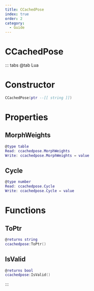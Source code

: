 ```yaml
---
title: CCachedPose
index: true
order: 2
category:
  - Guide
---
```


# CCachedPose

::: tabs
@tab Lua
# Constructor
```lua
CCachedPose(ptr --[[ string ]])
```
# Properties
## MorphWeights 
```lua
@type table
Read: ccachedpose.MorphWeights
Write: ccachedpose.MorphWeights = value
```
## Cycle 
```lua
@type number
Read: ccachedpose.Cycle
Write: ccachedpose.Cycle = value
```
# Functions
## ToPtr
```lua
@returns string
ccachedpose:ToPtr()
```
## IsValid
```lua
@returns bool
ccachedpose:IsValid()
```

:::